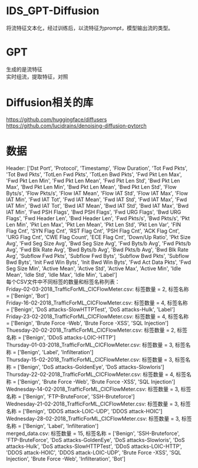 # IDS_GPT-Diffusion
将流特征文本化，经过训练后，以流特征为prompt，模型输出流的类型。
# GPT
生成的是流特征  
实时组流，提取特征，对照
# Diffusion相关的库
https://github.com/huggingface/diffusers  
https://github.com/lucidrains/denoising-diffusion-pytorch
# 数据
Header: ['Dst Port', 'Protocol', 'Timestamp', 'Flow Duration', 'Tot Fwd Pkts', 'Tot Bwd Pkts', 
'TotLen Fwd Pkts', 'TotLen Bwd Pkts', 'Fwd Pkt Len Max', 'Fwd Pkt Len Min', 'Fwd Pkt Len Mean', 
'Fwd Pkt Len Std', 'Bwd Pkt Len Max', 'Bwd Pkt Len Min', 'Bwd Pkt Len Mean', 'Bwd Pkt Len Std', 
'Flow Byts/s', 'Flow Pkts/s', 'Flow IAT Mean', 'Flow IAT Std', 'Flow IAT Max', 'Flow IAT Min', 
'Fwd IAT Tot', 'Fwd IAT Mean', 'Fwd IAT Std', 'Fwd IAT Max', 'Fwd IAT Min', 'Bwd IAT Tot', 
'Bwd IAT Mean', 'Bwd IAT Std', 'Bwd IAT Max', 'Bwd IAT Min', 'Fwd PSH Flags', 'Bwd PSH Flags', 
'Fwd URG Flags', 'Bwd URG Flags', 'Fwd Header Len', 'Bwd Header Len', 'Fwd Pkts/s', 'Bwd Pkts/s', 
'Pkt Len Min', 'Pkt Len Max', 'Pkt Len Mean', 'Pkt Len Std', 'Pkt Len Var', 'FIN Flag Cnt', 
'SYN Flag Cnt', 'RST Flag Cnt', 'PSH Flag Cnt', 'ACK Flag Cnt', 'URG Flag Cnt', 'CWE Flag Count', 
'ECE Flag Cnt', 'Down/Up Ratio', 'Pkt Size Avg', 'Fwd Seg Size Avg', 'Bwd Seg Size Avg', 
'Fwd Byts/b Avg', 'Fwd Pkts/b Avg', 'Fwd Blk Rate Avg', 'Bwd Byts/b Avg', 'Bwd Pkts/b Avg', 
'Bwd Blk Rate Avg', 'Subflow Fwd Pkts', 'Subflow Fwd Byts', 'Subflow Bwd Pkts', 'Subflow Bwd Byts', 
'Init Fwd Win Byts', 'Init Bwd Win Byts', 'Fwd Act Data Pkts', 'Fwd Seg Size Min', 'Active Mean', 
'Active Std', 'Active Max', 'Active Min', 'Idle Mean', 'Idle Std', 'Idle Max', 'Idle Min', 'Label']  
每个CSV文件中不同标签的数量和标签名称列表：  
Friday-02-03-2018_TrafficForML_CICFlowMeter.csv: 标签数量 = 2, 标签名称 = ['Benign', 'Bot']  
Friday-16-02-2018_TrafficForML_CICFlowMeter.csv: 标签数量 = 4, 标签名称 = ['Benign', 'DoS attacks-SlowHTTPTest', 'DoS attacks-Hulk', 'Label']  
Friday-23-02-2018_TrafficForML_CICFlowMeter.csv: 标签数量 = 4, 标签名称 = ['Benign', 'Brute Force -Web', 'Brute Force -XSS', 'SQL Injection']  
Thuesday-20-02-2018_TrafficForML_CICFlowMeter.csv: 标签数量 = 2, 标签名称 = ['Benign', 'DDoS attacks-LOIC-HTTP']  
Thursday-01-03-2018_TrafficForML_CICFlowMeter.csv: 标签数量 = 3, 标签名称 = ['Benign', 'Label', 'Infilteration']  
Thursday-15-02-2018_TrafficForML_CICFlowMeter.csv: 标签数量 = 3, 标签名称 = ['Benign', 'DoS attacks-GoldenEye', 'DoS attacks-Slowloris']  
Thursday-22-02-2018_TrafficForML_CICFlowMeter.csv: 标签数量 = 4, 标签名称 = ['Benign', 'Brute Force -Web', 'Brute Force -XSS', 'SQL Injection']  
Wednesday-14-02-2018_TrafficForML_CICFlowMeter.csv: 标签数量 = 3, 标签名称 = ['Benign', 'FTP-BruteForce', 'SSH-Bruteforce']  
Wednesday-21-02-2018_TrafficForML_CICFlowMeter.csv: 标签数量 = 3, 标签名称 = ['Benign', 'DDOS attack-LOIC-UDP', 'DDOS attack-HOIC']  
Wednesday-28-02-2018_TrafficForML_CICFlowMeter.csv: 标签数量 = 3, 标签名称 = ['Benign', 'Label', 'Infilteration']  
merged_data.csv: 标签数量 = 15, 标签名称 = ['Benign', 'SSH-Bruteforce', 'FTP-BruteForce', 'DoS attacks-GoldenEye', 'DoS attacks-Slowloris', 'DoS attacks-Hulk', 
'DoS attacks-SlowHTTPTest', 'DDoS attacks-LOIC-HTTP', 'DDOS attack-HOIC',
'DDOS attack-LOIC-UDP', 'Brute Force -XSS', 'SQL Injection', 'Brute Force -Web', 'Infilteration', 'Bot']